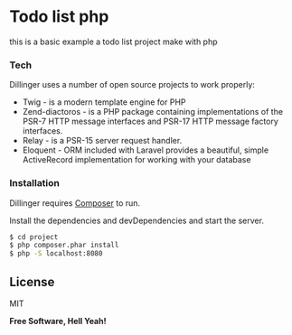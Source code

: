 # Todo list php
this is a basic example a todo list project make with php

### Tech

Dillinger uses a number of open source projects to work properly:

* Twig - is a modern template engine for PHP
* Zend-diactoros - is a PHP package containing implementations of the PSR-7 HTTP message interfaces and PSR-17 HTTP message factory interfaces.
* Relay - is a PSR-15 server request handler.
* Eloquent - ORM included with Laravel provides a beautiful, simple ActiveRecord implementation for working with your database

### Installation

Dillinger requires [Composer](https://getcomposer.org/) to run.

Install the dependencies and devDependencies and start the server.

```sh
$ cd project
$ php composer.phar install
$ php -S localhost:8080
```

License
----

MIT


**Free Software, Hell Yeah!**


